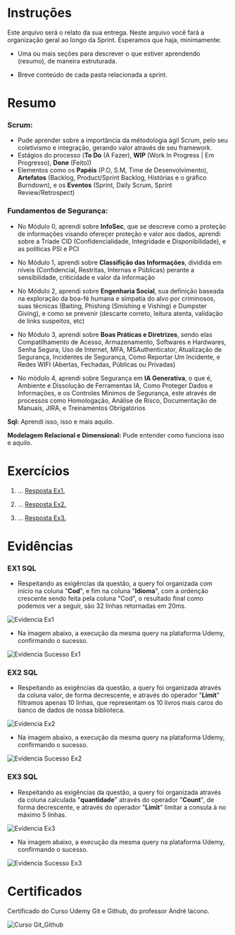 # Instruções

Este arquivo será o relato da sua entrega. Neste arquivo você fará a organização geral ao longo da Sprint. Esperamos que haja, minimamente:

- Uma ou mais seções para descrever o que estiver aprendendo (resumo), de maneira estruturada.

- Breve conteúdo de cada pasta relacionada a sprint.

# Resumo


### Scrum:

- Pude aprender sobre a importância da métodologia ágil Scrum, pelo seu coletivismo e integração, gerando valor através de seu framework. <br>
- Estágios do processo (**To Do** (A Fazer), **WIP** (Work In Progress | Em Progresso), **Done** (Feito)) <br>
- Elementos como os **Papéis** (P.O, S.M, Time de Desenvolvimento), **Artefatos** (Backlog, Product/Sprint Backlog, Histórias e o gráfico Burndown), e os **Eventos** (Sprint, Daily Scrum, Sprint Review/Retrospect) 


### Fundamentos de Segurança:

- No Módulo 0, aprendi sobre **InfoSec**, que se descreve como a proteção de informações visando ofereçer proteção e valor aos dados, aprendi sobre a Tríade CID (Confidencialidade, Integridade e Disponibilidade), e as políticas PSI e PCI <br>

- No Módulo 1, aprendi sobre **Classifição das Informações**, dividida em níveis (Confidencial, Restritas, Internas e Públicas) perante a sensibilidade, criticidade e valor da informação <br>

- No Módulo 2, aprendi sobre **Engenharia Social**, sua definição baseada na exploração da boa-fé humana e simpatia do alvo por criminosos, suas técnicas (Baiting, Phishing (Smishing e Vishing) e Dumpster Giving), e como se prevenir (descarte correto, leitura atenta, validação de links suspeitos, etc) <br>

- No Módulo 3, aprendi sobre **Boas Práticas e Diretrizes**, sendo elas Compatilhamento de Acesso, Armazenamento, Softwares e Hardwares, Senha Segura, Uso de Internet, MFA, MSAuthenticator, Atualização de Segurança, Incidentes de Segurança, Como Reportar Um Incidente, e Redes WIFI (Abertas, Fechadas, Públicas ou Privadas)

- No módulo 4, aprendi sobre Segurança em **IA Generativa**, o que é, Ambiente e Dissolução de Ferramentas IA, Como Proteger Dados e Informações, e os Controles Mínimos de Segurança, este através de processos como Homologação, Análise de Risco, Documentação de Manuais, JIRA, e Treinamentos Obrigatórios


**Sql:** Aprendi isso, isso e mais aquilo.


**Modelagem Relacional e Dimensional:** Pude entender como funciona isso e aquilo.


# Exercícios

1. ...
[Resposta Ex1.](./Exercicios/ex1.sql)


2. ...
[Resposta Ex2.](./Exercicios/ex2.sql)


3. ...
[Resposta Ex3.](./Exercicios/ex3.sql)


# Evidências

### EX1 SQL

 - Respeitando as exigências da questão, a query foi organizada com início na coluna "**Cod**", e fim na coluna "**Idioma**", com a ordenção crescente sendo feita pela coluna "Cod", o resultado final como podemos ver a seguir, são 32 linhas retornadas em 20ms.

![Evidencia Ex1](./Evidencias/Log_Codigo_EX1sql.JPG)

- Na imagem abaixo, a execução da mesma query na plataforma Udemy, confirmando o sucesso.

![Evidencia Sucesso Ex1](./Evidencias/Confirmação_Sucesso_EX1sql.JPG)


### EX2 SQL

 - Respeitando as exigências da questão, a query foi organizada através da coluna valor, de forma decrescente, e através do operador "**Limit**" filtramos apenas 10 linhas, que representam os 10 livros mais caros do banco de dados de nossa biblioteca.

![Evidencia Ex2](./Evidencias/Log_Codigo_EX2sql.JPG)

- Na imagem abaixo, a execução da mesma query na plataforma Udemy, confirmando o sucesso.

![Evidencia Sucesso Ex2](./Evidencias/Confirmação_Sucesso_EX2sql.JPG)


### EX3 SQL

 - Respeitando as exigências da questão, a query foi organizada através da coluna calculada "**quantidade**" através do operador "**Count**", de forma decrescente, e através do operador "**Limit**" limitar a consula à no máximo 5 linhas.

![Evidencia Ex3](./Evidencias/Log_Codigo_EX3sql.JPG)

- Na imagem abaixo, a execução da mesma query na plataforma Udemy, confirmando o sucesso.

![Evidencia Sucesso Ex3](./Evidencias/Confirmação_Sucesso_EX3sql.JPG)


# Certificados

Certificado do Curso Udemy Git e Github, do professor André Iacono.

![Curso Git_Github](./Certificados/Git_Github.jpg)


